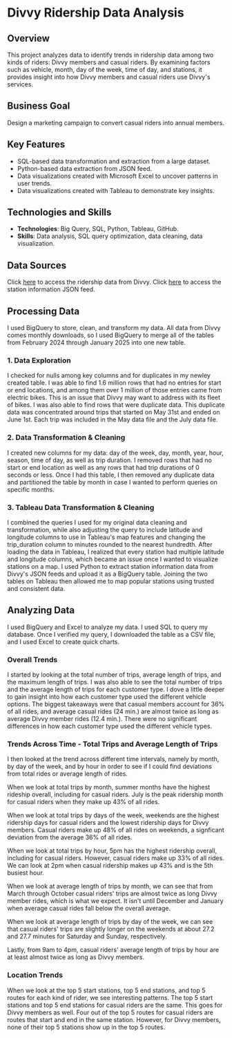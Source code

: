 # Divvy Ridership Data Analysis

## Overview
This project analyzes data to identify trends in ridership data among two kinds of riders: Divvy members and casual riders. By examining factors such as vehicle, month, day of the week, time of day, and stations, it provides insight into how Divvy members and casual riders use Divvy's services.

## Business Goal
Design a marketing campaign to convert casual riders into annual members.

## Key Features
- SQL-based data transformation and extraction from a large dataset.
- Python-based data extraction from JSON feed.
- Data visualizations created with Microsoft Excel to uncover patterns in user trends.
- Data visualizations created with Tableau to demonstrate key insights.

## Technologies and Skills
- **Technologies**: Big Query, SQL, Python, Tableau, GitHub.
- **Skills**: Data analysis, SQL query optimization, data cleaning, data visualization.

## Data Sources
Click [here](https://divvy-tripdata.s3.amazonaws.com/index.html) to access the ridership data from Divvy. Click [here](https://gbfs.lyft.com/gbfs/2.3/chi/en/station_information.json) to access the station information JSON feed.

## Processing Data
I used BigQuery to store, clean, and transform my data. All data from Divvy comes monthly downloads, so I used BigQuery to merge all of the tables from February 2024 through January 2025 into one new table.

### 1. Data Exploration
I checked for nulls among key columns and for duplicates in my newley created table. I was able to find 1.6 million rows that had no entries for start or end locations, and among them over 1 million of those entries came from electric bikes. This is an issue that Divvy may want to address with its fleet of bikes. I was also able to find rows that were duplicate data. This duplicate data was concentrated around trips that started on May 31st and ended on June 1st. Each trip was included in the May data file and the July data file.

### 2. Data Transformation & Cleaning
I created new columns for my data: day of the week, day, month, year, hour, season, time of day, as well as trip duration. I removed rows that had no start or end location as well as any rows that had trip durations of 0 seconds or less. Once I had this table, I then removed any duplicate data and partitioned the table by month in case I wanted to perform queries on specific months.

### 3. Tableau Data Transformation & Cleaning
I combined the queries I used for my original data cleaning and transformation, while also adjusting the query to include latitude and longitude columns to use in Tableau's map features and changing the trip_duration column to minutes rounded to the nearest hundredth. After loading the data in Tableau, I realized that every station had multiple latitude and longitude columns, which became an issue once I wanted to visualize stations on a map. I used Python to extract station information data from Divvy's JSON feeds and upload it as a BigQuery table. Joining the two tables on Tableau then allowed me to map popular stations using trusted and consistent data.

## Analyzing Data
I used BigQuery and Excel to analyze my data. I used SQL to query my database. Once I verified my query, I downloaded the table as a CSV file, and I used Excel to create quick charts.

### Overall Trends
I started by looking at the total number of trips, average length of trips, and the maximum length of trips. I was also able to see the total number of trips and the average length of trips for each customer type. I dove a little deeper to gain insight into how each customer type used the different vehicle options. The biggest takeaways were that casual members account for 36% of all rides, and average casual rides (24 min.) are almost twice as long as average Divvy member rides (12.4 min.). There were no significant differences in how each customer type used the different vehicle types.

### Trends Across Time - Total Trips and Average Length of Trips
I then looked at the trend across different time intervals, namely by month, by day of the week, and by hour in order to see if I could find deviations from total rides or average length of rides.

When we look at total trips by month, summer months have the highest rideship overall, including for casual riders. July is the peak ridership month for casual riders when they make up 43% of all rides.

When we look at total trips by days of the week, weekends are the highest ridership days for casual riders and the lowest ridership days for Divvy members. Casual riders make up 48% of all rides on weekends, a signficant deviation from the average 36% of all rides.

When we look at total trips by hour, 5pm has the highest ridership overall, including for casual riders. However, casual riders make up 33% of all rides. We can  look at 2pm when casual ridership makes up 43% and is the 5th busiest hour.

When we look at average length of trips by month, we can see that from March through October casual riders' trips are almost twice as long Divvy member rides, which is what we expect. It isn't until December and January when average casual rides fall below the overall average.

When we look at average length of trips by day of the week, we can see that casual riders' trips are slightly longer on the weekends at about 27.2 and 27.7 minutes for Saturday and Sunday, respectively.

Lastly, from 9am to 4pm, casual riders' average length of trips by hour are at least almost twice as long as Divvy members.

### Location Trends
When we look at the top 5 start stations, top 5 end stations, and top 5 routes for each kind of rider, we see interesting patterns. The top 5 start stations and top 5 end stations for casual riders are the same. This goes for Divvy members as well. Four out of the top 5 routes for casual riders are routes that start and end in the same station. However, for Divvy members, none of their top 5 stations show up in the top 5 routes. 
